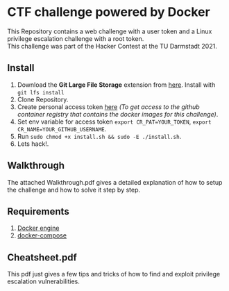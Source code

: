 # CTF challenge powered by Docker
This Repository contains a web challenge with a user token and a Linux privilege escalation challenge with a root token.
<br>This challenge was part of the Hacker Contest at the TU Darmstadt 2021.

## Install 
1. Download the **Git Large File Storage** extension from [here](https://git-lfs.github.com/). Install with ```git lfs install```
3. Clone Repository.
4. Create personal access token [here](https://docs.github.com/en/github/authenticating-to-github/keeping-your-account-and-data-secure/creating-a-personal-access-token) *(To get access to the github container registry that contains the docker images for this challenge)*.
5. Set env variable for access token ```export CR_PAT=YOUR_TOKEN```, ```export CR_NAME=YOUR_GITHUB_USERNAME```.
6. Run ```sudo chmod +x install.sh && sudo -E ./install.sh```.
7. Lets hack!.

## Walkthrough
The attached Walkthrough.pdf gives a detailed explanation of how to setup the challenge and how to solve it step by step.

## Requirements
1. [Docker engine](https://docs.docker.com/engine/install/)
2. [docker-compose](https://docs.docker.com/compose/install/)

## Cheatsheet.pdf
This pdf just gives a few tips and tricks of how to find and exploit privilege escalation vulnerabilities.

